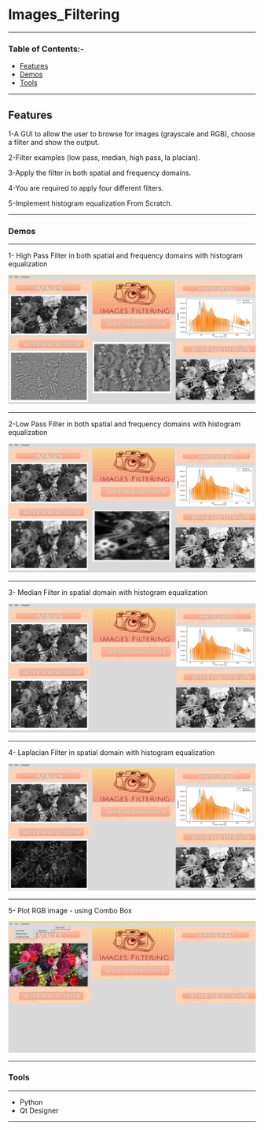 # Images_Filtering
---
### Table of Contents:-

- [Features](#Features)
- [Demos](#Demos)
- [Tools](#Tools)
---

## Features
1-A GUI to allow the user to browse for images (grayscale and RGB), choose a filter and show the output.

2-Filter examples (low pass, median, high pass, la placian).

3-Apply the filter in both spatial and frequency domains.

4-You are required to apply four different filters.

5-Implement histogram equalization From Scratch.

---

### Demos
---
1- High Pass Filter in both spatial and frequency domains with histogram equalization


![](https://github.com/Sandra-Essa/Image_Filtering/blob/main/Images/High_Filter.png)

---
2-Low Pass Filter in both spatial and frequency domains with histogram equalization


![](https://github.com/Sandra-Essa/Image_Filtering/blob/main/Images/Low_Filter.png)

---
3- Median Filter in spatial domain with histogram equalization

![](https://github.com/Sandra-Essa/Image_Filtering/blob/main/Images/Median%20Filter.png)

---
4- Laplacian Filter in spatial domain with histogram equalization

![](https://github.com/Sandra-Essa/Image_Filtering/blob/main/Images/Laplacian%20Filter.png)

---
5- Plot RGB image - using Combo Box


![](https://github.com/Sandra-Essa/Image_Filtering/blob/main/Images/RGB.png)

---
### Tools
----
- Python 
- Qt Designer
----
